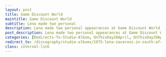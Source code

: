 ```yaml
---
layout: post
title: Game Discount World
maintitle: Game Discount World
subtitle: Lena made two personal
description: Lena made two personal appearances at Game Discount World, Durban, South Africa where she signed copies of the Album.
post_description: Lena made two personal appearances at Game Discount World, Durban, South Africa where she signed copies of the Album.
categories: [Redirects-To-Studio-Album, OnThisDay28April, OnThisDay29April, Year-1975]
redirect_to: /discography/studio-albums/1975-lena-zavaroni-in-south-africa#personal-appearances
class: internal-link
---
```


